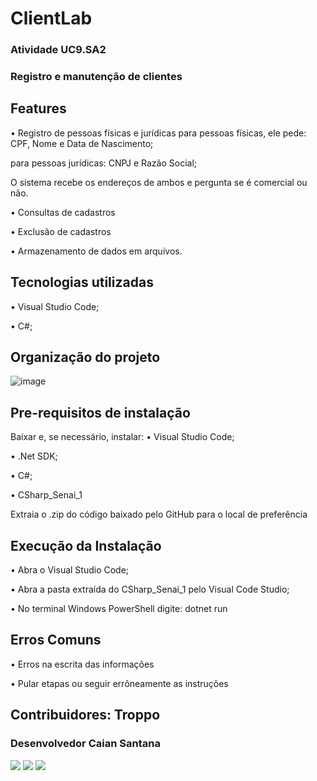 # ClientLab

### Atividade UC9.SA2
### Registro e manutenção de clientes

## Features

• Registro de pessoas físicas e jurídicas
para pessoas físicas, ele pede: CPF, Nome e Data de Nascimento;

para pessoas jurídicas: CNPJ e Razão Social;

O sistema recebe os endereços de ambos e pergunta se é comercial ou não.

• Consultas de cadastros

• Exclusão de cadastros

• Armazenamento de dados em arquivos.

## Tecnologias utilizadas
• Visual Studio Code;

• C#;

## Organização do projeto

![image](https://user-images.githubusercontent.com/91359094/161576455-63ef51f3-e918-4d23-8477-567cf16208da.png)


## Pre-requisitos de instalação
Baixar e, se necessário, instalar:
• Visual Studio Code;

• .Net SDK;

• C#;

• CSharp_Senai_1

Extraia o .zip do código baixado pelo GitHub para o local de preferência
## Execução da Instalação
• Abra o Visual Studio Code;

• Abra a pasta extraída do CSharp_Senai_1 pelo Visual Code Studio;

• No terminal Windows PowerShell digite: dotnet run

## Erros Comuns
• Erros na escrita das informações

• Pular etapas ou seguir errôneamente as instruções

## Contribuidores: Troppo
### Desenvolvedor Caian Santana
<div>  
  <a href="https://api.whatsapp.com/send?phone=5571986967582" target="_blank"><img src="https://img.shields.io/badge/WhatsApp-25D366?style=for-the-badge&logo=whatsapp&logoColor=white" target="_black"></a>
  <a href="mailto:caian23@outlook.com" target="_blank"><img src=https://img.shields.io/badge/Microsoft_Outlook-0078D4?style=for-the-badge&logo=microsoft-outlook&logoColor=white></a>
  <a href="https://github.com/CaianSantana" target="_blank"><img src="https://img.shields.io/badge/GitHub-100000?style=for-the-badge&logo=github&logoColor=white" target="_black"></a>
</div
